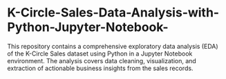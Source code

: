 # K-Circle-Sales-Data-Analysis-with-Python-Jupyter-Notebook-
This repository contains a comprehensive exploratory data analysis (EDA) of the K-Circle Sales dataset using Python in a Jupyter Notebook environment. The analysis covers data cleaning, visualization, and extraction of actionable business insights from the sales records.

